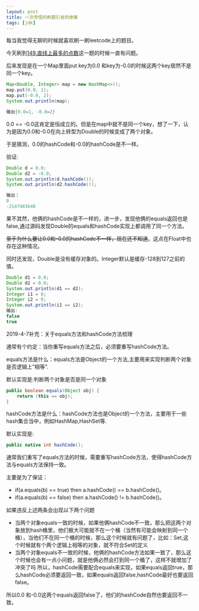 ```yaml
---
layout: post
title: 一次奇怪的刷题引发的惨案
tags: [jdk]
---
```


每当我觉得无聊的时候就喜欢刷一刷leetcode上的题目。

今天刷到[149.直线上最多的点数](https://leetcode-cn.com/problems/max-points-on-a-line/submissions/)这一题的时候一直有问题。

后来发现是在一个Map里面put key为0.0 和key为-0.0的时候这两个key居然不是同一个key。

```java
Map<Double, Integer> map = new HashMap<>();
map.put(0.0, 1);
map.put(-0.0, 2);
System.out.println(map);

输出{0.0=1, -0.0=2}
```
0.0 == -0.0这肯定是恒成立的。但是在map中就不是同一个key，想了一下，认为是因为0.0和-0.0在向上转型为Double的时候变成了两个对象。

于是猜测，0.0的hashCode和-0.0的hashCode是不一样。

验证:
```java
Double d = 0.0;
Double d2 = -0.0;
System.out.println(d.hashCode());
System.out.println(d2.hashCode());

输出：
0
-2147483648
```
果不其然，他俩的hashCode是不一样的，进一步，发现他俩的equals返回也是false,通过源码发现Double的equals和hashCode实现上都调用了同一个方法。

~~至于为什么要让0.0和-0.0的hashCode不一样，现在还不知道~~。这点在Float中也存在这种情况。

同时还发现，Double是没有缓存对象的。Integer默认是缓存-128到127之前的值。
```java
Double d1 = 0.0;
Double d2 = 0.0;
System.out.println(d1 == d2);
Integer i1 = 0;
Integer i2 = 0;
System.out.println(i1 == i2);
输出:
false
true
```
2019-4-7补充：关于equals方法和hashCode方法梳理

通常有个约定：当你重写equals方法之后，必须要重写hashCode方法。

equals方法是什么：equals方法是Object的一个方法,主要用来实现判断两个对象是否逻辑上”相等”.

默认实现是:判断两个对象是否是同一个对象
```java
public boolean equals(Object obj) {
    return (this == obj);
}
```

hashCode方法是什么：hashCode方法也是Object的一个方法，主要用于一些hash集合当中，例如HashMap,HashSet等.

默认实现是:
```java
public native int hashCode();
```
 
通常我们重写了equals方法的时候，需要重写hashCode方法，使得hashCode方法与equals方法保持一致。

主要是为了保证：
- if(a.equals(b) == true) then a.hashCode() == b.hashCode()。
- if(a.equals(b) == false) then a.hashCode() != b.hashCode()。

如果违反上述两条会出现以下两个问题

- 当两个对象equals一致的时候，如果他俩hashCode不一致，那么把这两个对象放到hash桶里，他们极大可能就不在一个桶（当然有可能会映射到同一个桶），当他们不在同一个桶的时候，那么这个时候就有问题了，比如：Set,这个时候就有个两个逻辑上相等的对象，就不符合Set的定义
- 当两个对象equals不一致的时候，他俩的hashCode方法如果一致了，那么这个时候也会有一点小问题，就是他俩必然会打到同一个桶了，这样不就增加了冲突了吗
所以，hashCode需要配合equals来实现，如果equals返回true，那么hashCode<a>必须</a>要返回一致，如果equals返回false,hashCode<a>最好</a>也要返回false。

所以0.0 和-0.0这两个equals返回false了，他们的hashCode自然也要返回不一致。

